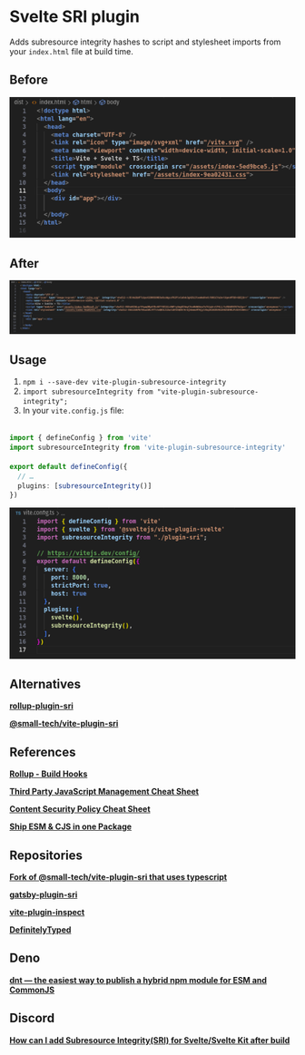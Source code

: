 # Svelte SRI plugin

Adds subresource integrity hashes to script and stylesheet imports from your `index.html` file at build time.

## Before
![Before build](<misc/BeforeBuild.png>)


## After
![After build](<misc/AfterBuild.png>)

## Usage

1. `npm i --save-dev vite-plugin-subresource-integrity`
1. `import subresourceIntegrity from "vite-plugin-subresource-integrity";`
1. In your `vite.config.js` file:

```ts

import { defineConfig } from 'vite'
import subresourceIntegrity from 'vite-plugin-subresource-integrity'

export default defineConfig({
  // …
  plugins: [subresourceIntegrity()]
})

``` 

![Vite config ts](<misc/ViteConfigTs.png>)

## Alternatives

[**rollup-plugin-sri**](https://github.com/JonasKruckenberg/rollup-plugin-sri/tree/master)

[**@small-tech/vite-plugin-sri**](https://github.com/small-tech/vite-plugin-sri)

## References

[**Rollup - Build Hooks**](https://rollupjs.org/plugin-development/#build-hooks)

[**Third Party JavaScript Management Cheat Sheet**](https://cheatsheetseries.owasp.org/cheatsheets/Third_Party_Javascript_Management_Cheat_Sheet.html#subresource-integrity)

[**Content Security Policy Cheat Sheet**](https://cheatsheetseries.owasp.org/cheatsheets/Content_Security_Policy_Cheat_Sheet.html#defense-in-depth)

[**Ship ESM & CJS in one Package**](https://antfu.me/posts/publish-esm-and-cjs)

## Repositories

[**Fork of @small-tech/vite-plugin-sri that uses typescript**](https://github.com/JonathanLee-LX/vite-plugin-sri)

[**gatsby-plugin-sri**](https://github.com/ovhemert/gatsby-plugin-sri/tree/master)

[**vite-plugin-inspect**](https://github.com/antfu/vite-plugin-inspect)

[**DefinitelyTyped**](https://github.com/DefinitelyTyped/DefinitelyTyped)

## Deno

[**dnt — the easiest way to publish a hybrid npm module for ESM and CommonJS**](https://deno.com/blog/publish-esm-cjs-module-dnt)

## Discord

[**How can I add Subresource Integrity(SRI) for Svelte/Svelte Kit after build**](https://discord.com/channels/457912077277855764/1133746772947259502)
